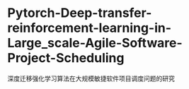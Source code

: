 # Pytorch-Deep-transfer-reinforcement-learning-in-Large_scale-Agile-Software-Project-Scheduling
深度迁移强化学习算法在大规模敏捷软件项目调度问题的研究
